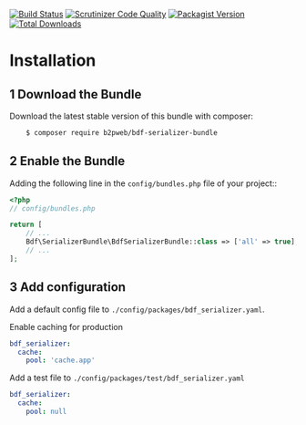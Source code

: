 
[![Build Status](https://travis-ci.org/b2pweb/bdf-serializer-bundle.svg?branch=master)](https://travis-ci.org/b2pweb/bdf-serializer-bundle)
[![Scrutinizer Code Quality](https://scrutinizer-ci.com/g/b2pweb/bdf-serializer-bundle/badges/quality-score.png?b=master)](https://scrutinizer-ci.com/g/b2pweb/bdf-serializer-bundle/?branch=master)
[![Packagist Version](https://img.shields.io/packagist/v/b2pweb/bdf-serializer-bundle.svg)](https://packagist.org/packages/b2pweb/bdf-serializer-bundle)
[![Total Downloads](https://img.shields.io/packagist/dt/b2pweb/bdf-serializer-bundle.svg)](https://packagist.org/packages/b2pweb/bdf-serializer-bundle)

Installation
============

1 Download the Bundle
---------------------

Download the latest stable version of this bundle with composer:

```bash
    $ composer require b2pweb/bdf-serializer-bundle
```

2 Enable the Bundle
-------------------

Adding the following line in the ``config/bundles.php`` file of your project::

```php
<?php
// config/bundles.php

return [
    // ...
    Bdf\SerializerBundle\BdfSerializerBundle::class => ['all' => true],
    // ...
];
```

3 Add configuration
-------------------

Add a default config file to `./config/packages/bdf_serializer.yaml`.

Enable caching for production

```yaml
bdf_serializer:
  cache:
    pool: 'cache.app'
```

Add a test file to `./config/packages/test/bdf_serializer.yaml`

```yaml
bdf_serializer:
  cache:
    pool: null
```
